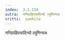 ```yaml
---
index:  3.1.134
sutra:  नन्दिग्रहिपचादिभ्यो ल्युणिन्यचः
vritti:  samhita 
---
```


नन्दिग्रहिपचादिभ्यो ल्युणिन्यचः

